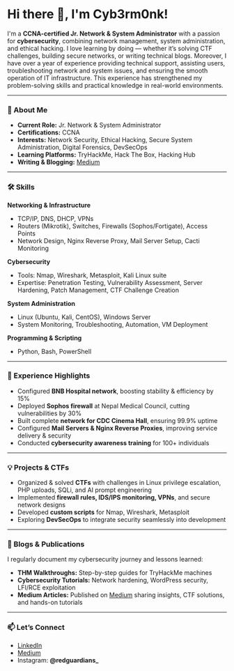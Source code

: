 # Hi there 👋, I'm Cyb3rm0nk!

I'm a **CCNA-certified Jr. Network & System Administrator** with a passion for **cybersecurity**, combining network management, system administration, and ethical hacking. I love learning by doing — whether it’s solving CTF challenges, building secure networks, or writing technical blogs.  Moreover, I have over a year of experience providing technical support, assisting users, troubleshooting network and system issues, and ensuring the smooth operation of IT infrastructure. This experience has strengthened my problem-solving skills and practical knowledge in real-world environments.

---

### 🌟 About Me
- **Current Role:** Jr. Network & System Administrator  
- **Certifications:** CCNA  
- **Interests:** Network Security, Ethical Hacking, Secure System Administration, Digital Forensics, DevSecOps  
- **Learning Platforms:** TryHackMe, Hack The Box, Hacking Hub  
- **Writing & Blogging:** [Medium](https://medium.com/@cyb3rmonk)  

---

### 🛠️ Skills

**Networking & Infrastructure**  
- TCP/IP, DNS, DHCP, VPNs  
- Routers (Mikrotik), Switches, Firewalls (Sophos/Fortigate), Access Points  
- Network Design, Nginx Reverse Proxy, Mail Server Setup, Cacti Monitoring  

**Cybersecurity**  
- Tools: Nmap, Wireshark, Metasploit, Kali Linux suite  
- Expertise: Penetration Testing, Vulnerability Assessment, Server Hardening, Patch Management, CTF Challenge Creation  

**System Administration**  
- Linux (Ubuntu, Kali, CentOS), Windows Server  
- System Monitoring, Troubleshooting, Automation, VM Deployment  

**Programming & Scripting**  
- Python, Bash, PowerShell  

---

### 💼 Experience Highlights
- Configured **BNB Hospital network**, boosting stability & efficiency by 15%  
- Deployed **Sophos firewall** at Nepal Medical Council, cutting vulnerabilities by 30%  
- Built complete **network for CDC Cinema Hall**, ensuring 99.9% uptime  
- Configured **Mail Servers & Nginx Reverse Proxies**, improving service delivery & security  
- Conducted **cybersecurity awareness training** for 100+ individuals  

---

### 💡 Projects & CTFs
- Organized & solved **CTFs** with challenges in Linux privilege escalation, PHP uploads, SQLi, and AI prompt engineering  
- Implemented **firewall rules, IDS/IPS monitoring, VPNs**, and secure network designs  
- Developed **custom scripts** for Nmap, Wireshark, Metasploit  
- Exploring **DevSecOps** to integrate security seamlessly into development  

---

### 📝 Blogs & Publications
I regularly document my cybersecurity journey and lessons learned:  
- **THM Walkthroughs:** Step-by-step guides for TryHackMe machines  
- **Cybersecurity Tutorials:** Network hardening, WordPress security, LFI/RCE exploitation  
- **Medium Articles:** Published on [Medium](https://medium.com/@cyb3rmonk) sharing insights, CTF solutions, and hands-on tutorials  

---

### 📫 Let’s Connect
- [LinkedIn](https://www.linkedin.com/in/cyb3rmonk)  
- [Medium](https://medium.com/@cyb3rmonk)  
- Instagram: **@redguardians_**  

